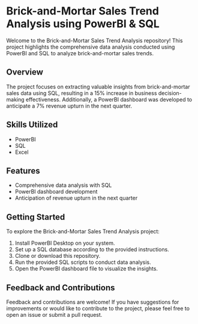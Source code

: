 # Brick-and-Mortar Sales Trend Analysis using PowerBI & SQL

Welcome to the Brick-and-Mortar Sales Trend Analysis repository! This project highlights the comprehensive data analysis conducted using PowerBI and SQL to analyze brick-and-mortar sales trends.

## Overview

The project focuses on extracting valuable insights from brick-and-mortar sales data using SQL, resulting in a 15% increase in business decision-making effectiveness. Additionally, a PowerBI dashboard was developed to anticipate a 7% revenue upturn in the next quarter.

## Skills Utilized

- PowerBI
- SQL
- Excel

## Features

- Comprehensive data analysis with SQL
- PowerBI dashboard development
- Anticipation of revenue upturn in the next quarter

## Getting Started

To explore the Brick-and-Mortar Sales Trend Analysis project:
1. Install PowerBI Desktop on your system.
2. Set up a SQL database according to the provided instructions.
3. Clone or download this repository.
4. Run the provided SQL scripts to conduct data analysis.
5. Open the PowerBI dashboard file to visualize the insights.

## Feedback and Contributions

Feedback and contributions are welcome! If you have suggestions for improvements or would like to contribute to the project, please feel free to open an issue or submit a pull request.
